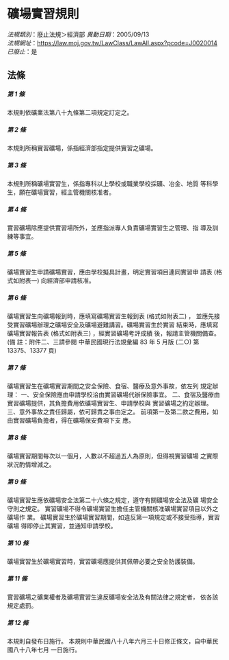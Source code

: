 # 礦場實習規則

*法規類別*：廢止法規＞經濟部
*異動日期*：2005/09/13  
*法規網址*：https://law.moj.gov.tw/LawClass/LawAll.aspx?pcode=J0020014
*已廢止*：是


## 法條
##### 第 1 條
本規則依礦業法第八十九條第二項規定訂定之。

##### 第 2 條
本規則所稱實習礦場，係指經濟部指定提供實習之礦場。

##### 第 3 條
本規則所稱礦場實習生，係指專科以上學校或職業學校採礦、冶金、地質
等科學生，願在礦場實習，經主管機關核准者。

##### 第 4 條
實習礦場除應提供實習場所外，並應指派專人負責礦場實習生之管理、指
導及訓練等事宜。

##### 第 5 條
礦場實習生申請礦場實習，應由學校擬具計畫，明定實習項目連同實習申
請表 (格式如附表一) 向經濟部申請核准。

##### 第 6 條
礦場實習生向礦場報到時，應填寫礦場實習生報到表 (格式如附表二) ，
並應先接受實習礦場辦理之礦場安全及礦場避難講習。礦場實習生於實習
結束時，應填寫礦場實習報告表 (格式如附表三) ，經實習礦場考評成績
後，報請主管機關備查。
 (備      註：附件二、三請參閱 中華民國現行法規彙編 83 年 5 月版
 (二○) 第 13375、13377 頁)

##### 第 7 條
礦場實習生在礦場實習期間之安全保險、食宿、醫療及意外事故，依左列
規定辦理：
一、安全保險應由申請學校洽由實習礦場代辦保險事宜。
二、食宿及醫療由實習礦場提供，其負擔費用依礦場實習生、申請學校與
    實習礦場之約定辦理。
三、意外事故之責任歸屬，依可歸責之事由定之。
前項第一及第二款之費用，如由實習礦場負擔者，得在礦場保安費項下支
應。


##### 第 8 條
礦場實習期間每次以一個月，人數以不超過五人為原則，但得視實習礦場
之實際狀況酌情增減之。

##### 第 9 條
礦場實習生應依礦場安全法第二十六條之規定，遵守有關礦場安全法及礦
場安全守則之規定。
實習礦場不得令礦場實習生擔任主管機關核准礦場實習項目以外之礦場作
業。
礦場實習生於礦場實習期間，如違反第一項規定或不接受指導，實習礦場
得即停止其實習，並通知申請學校。

##### 第 10 條
礦場實習生於礦場實習時，實習礦場應提供其佩帶必要之安全防護裝備。

##### 第 11 條
實習礦場之礦業權者及礦場實習生違反礦場安全法及有關法律之規定者，
依各該規定處罰。

##### 第 12 條
本規則自發布日施行。
本規則中華民國八十八年六月三十日修正條文，自中華民國八十八年七月
一日施行。


